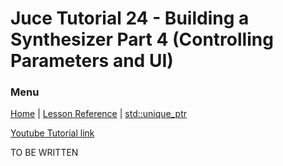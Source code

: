 # Juce Tutorial 24 - Building a Synthesizer Part 4 (Controlling Parameters and UI)

### Menu

[Home](/README.md) | [Lesson Reference](/docs/lesson-reference/Lessons.md) | [std::unique_ptr](/docs/std-unique-ptr.md)


[Youtube Tutorial link](https://www.youtube.com/watch?v=PaKXRm6RZF4&list=PLLgJJsrdwhPxa6-02-CeHW8ocwSwl2jnu&index=25)


TO BE WRITTEN